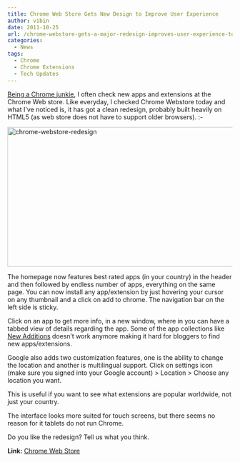 ```yaml
---
title: Chrome Web Store Gets New Design to Improve User Experience
author: vibin
date: 2011-10-25
url: /chrome-webstore-gets-a-major-redesign-improves-user-experience-touch-friendly/
categories:
  - News
tags:
  - Chrome
  - Chrome Extensions
  - Tech Updates
---
```

<a href="http://devilsworkshop.org/5-reasons-switch-firefox/" target="_blank">Being a Chrome junkie</a>, I often check new apps and extensions at the Chrome Web store. Like everyday, I checked Chrome Webstore today and what I’ve noticed is, it has got a clean redesign, probably built heavily on HTML5 (as web store does not have to support older browsers). <img src="http://devilsworkshop.org/wp-includes/images/smilies/simple-smile.png" alt=":-)" class="wp-smiley" style="height: 1em; max-height: 1em;" />

[<img class="alignnone" style="background-image: none; padding-left: 0px; padding-right: 0px; display: block; margin-left: auto; margin-right: auto; padding-top: 0px; border-color: initial; border-style: initial; border-width: 0px;" title="New Design of Chrome Web Store" src="http://cdn.devilsworkshop.org/files/2011/10/Image-013_thumb.png" alt="chrome-webstore-redesign" width="670" height="313" border="0" />][1]

The homepage now features best rated apps (in your country) in the header and then followed by endless number of apps, everything on the same page. You can now install any app/extension by just hovering your cursor on any thumbnail and a click on add to chrome. The navigation bar on the left side is sticky.

Click on an app to get more info, in a new window, where in you can have a tabbed view of details regarding the app. Some of the app collections like <a href="https://chrome.google.com/webstore/list/new_additions/3?category=ext" onclick="_gaq.push(['_trackEvent', 'outbound-article', 'https://chrome.google.com/webstore/list/new_additions/3?category=ext', 'New Additions']);" target="_blank">New Additions</a> doesn’t work anymore making it hard for bloggers to find new apps/extensions.

Google also adds two customization features, one is the ability to change the location and another is multilingual support. Click on settings icon (make sure you signed into your Google account) > Location > Choose any location you want.

This is useful if you want to see what extensions are popular worldwide, not just your country.

The interface looks more suited for touch screens, but there seems no reason for it tablets do not run Chrome.

Do you like the redesign? Tell us what you think.

**Link:** <a href="https://chrome.google.com/webstore" onclick="_gaq.push(['_trackEvent', 'outbound-article', 'https://chrome.google.com/webstore', 'Chrome Web Store']);" target="_blank">Chrome Web Store</a>

 [1]: http://cdn.devilsworkshop.org/files/2011/10/Image-013.png
